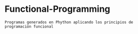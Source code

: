 # Functional-Programming

    Programas generados en Phython aplicando los principios de programación funcional